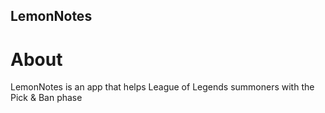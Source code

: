 LemonNotes
----------

About
=========
LemonNotes is an app that helps League of Legends summoners with the Pick & Ban phase